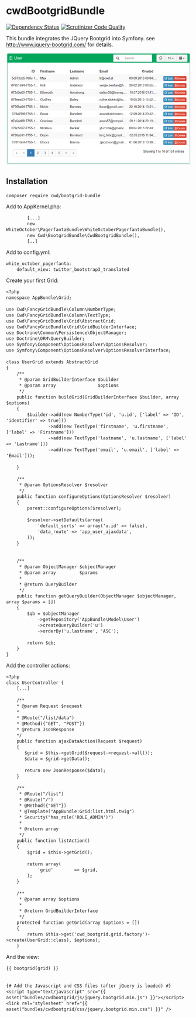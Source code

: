 cwdBootgridBundle
=================

[![Dependency Status](https://gemnasium.com/badges/2b767ec07fb4a790dfd95c58bce7cc97.svg)](https://gemnasium.com/dcbd96e51f8a1445237e7fa436b9c410)
[![Scrutinizer Code Quality](https://scrutinizer-ci.com/gp/cwdBootgridBundle/badges/quality-score.png?b=master&s=9cf74ab462ac37c55557b30aa809e92217809233)](https://scrutinizer-ci.com/gp/cwdBootgridBundle/?branch=master)

This bundle integrates the JQuery Bootgrid into Symfony. see http://www.jquery-bootgrid.com/ for details.

![screenshot](Resources/public/screenshot.png "Screenshot")

Installation
------------

`composer require cwd/bootgrid-bundle`

Add to AppKernel.php:
```
        [...]
        new WhiteOctober\PagerfantaBundle\WhiteOctoberPagerfantaBundle(),
        new Cwd\BootgridBundle\CwdBootgridBundle(),
        [..]
```

Add to config.yml:
```
white_october_pagerfanta:
    default_view: twitter_bootstrap3_translated
```

Create your first Grid:
```
<?php
namespace AppBundle\Grid;

use Cwd\FancyGridBundle\Column\NumberType;
use Cwd\FancyGridBundle\Column\TextType;
use Cwd\FancyGridBundle\Grid\AbstractGrid;
use Cwd\FancyGridBundle\Grid\GridBuilderInterface;
use Doctrine\Common\Persistence\ObjectManager;
use Doctrine\ORM\QueryBuilder;
use Symfony\Component\OptionsResolver\OptionsResolver;
use Symfony\Component\OptionsResolver\OptionsResolverInterface;

class UserGrid extends AbstractGrid
{
    /**
     * @param GridBuilderInterface $builder
     * @param array                $options
     */
    public function buildGrid(GridBuilderInterface $builder, array $options)
    {
        $builder->add(new NumberType('id', 'u.id', ['label' => 'ID', 'identifier' => true]))
                ->add(new TextType('firstname', 'u.firstname', ['label' => 'Firstname']))
                ->add(new TextType('lastname', 'u.lastname', ['label' => 'Lastname']))
                ->add(new TextType('email', 'u.email', ['label' => 'Email']));

    }

    /**
     * @param OptionsResolver $resolver
     */
    public function configureOptions(OptionsResolver $resolver)
    {
        parent::configureOptions($resolver);

        $resolver->setDefaults(array(
            'default_sorts' => array('u.id' => false),
            'data_route' => 'app_user_ajaxdata',
        ));
    }


    /**
     * @param ObjectManager $objectManager
     * @param array         $params
     *
     * @return QueryBuilder
     */
    public function getQueryBuilder(ObjectManager $objectManager, array $params = [])
    {
        $qb = $objectManager
            ->getRepository('AppBundle\Model\User')
            ->createQueryBuilder('u')
            ->orderBy('u.lastname', 'ASC');

        return $qb;
    }
}
```

Add the controller actions:
```
<?php
class UserController {
    [...]
      
    /**
    * @param Request $request
    *
    * @Route("/list/data")
    * @Method({"GET", "POST"})
    * @return JsonResponse
    */
    public function ajaxDataAction(Request $request)
    {
       $grid = $this->getGrid($request->request->all());
       $data = $grid->getData();
    
       return new JsonResponse($data);
    }
       
    /**
     * @Route("/list")
     * @Route("/")
     * @Method({"GET"})
     * @Template("AppBundle:Grid:list.html.twig")
     * Security("has_role('ROLE_ADMIN')")
     *
     * @return array
     */
    public function listAction()
    {
        $grid = $this->getGrid();

        return array(
            'grid'        => $grid,
        );
    }  
         
    /**
     * @param array $options
     *
     * @return GridBuilderInterface
     */
    protected function getGrid(array $options = [])
    {
        return $this->get('cwd_bootgrid.grid.factory')->create(UserGrid::class), $options);
    }     
```

And the view:
```
{{ bootgrid(grid) }}


{# Add the Javascript and CSS files (after jQuery is loaded) #}
<script type="text/javascript" src="{{ asset("bundles/cwdbootgrid/js/jquery.bootgrid.min.js") }}"></script>
<link rel="stylesheet" href="{{ asset("bundles/cwdbootgrid/css/jquery.bootgrid.min.css") }}" />
```
